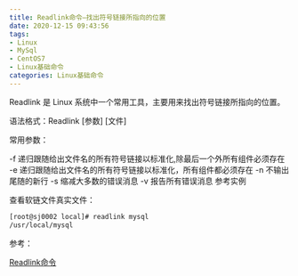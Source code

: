 ```yaml
---
title: Readlink命令–找出符号链接所指向的位置
date: 2020-12-15 09:43:56
tags:
- Linux
- MySql
- CentOS7
- Linux基础命令
categories: Linux基础命令
---
```


Readlink 是 Linux 系统中一个常用工具，主要用来找出符号链接所指向的位置。

语法格式：Readlink [参数] [文件]

常用参数：

-f	递归跟随给出文件名的所有符号链接以标准化,除最后一个外所有组件必须存在
-e	递归跟随给出文件名的所有符号链接以标准化，所有组件都必须存在
-n	不输出尾随的新行
-s	缩减大多数的错误消息
-v	报告所有错误消息
参考实例

查看软链文件真实文件：

```sh
[root@sj0002 local]# readlink mysql
/usr/local/mysql
```

参考：

[Readlink命令](https://www.linuxcool.com/readlink)